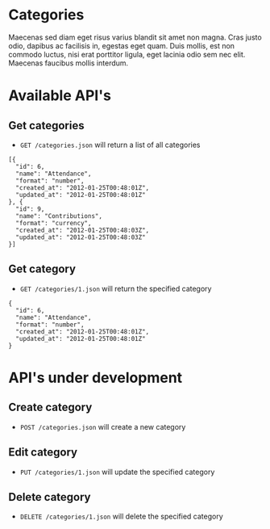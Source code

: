 # Categories

Maecenas sed diam eget risus varius blandit sit amet non magna. Cras justo odio, dapibus ac facilisis in, egestas eget quam. Duis mollis, est non commodo luctus, nisi erat porttitor ligula, eget lacinia odio sem nec elit. Maecenas faucibus mollis interdum.

# Available API's

## Get categories

* `GET /categories.json` will return a list of all categories

```
[{
  "id": 6,
  "name": "Attendance",
  "format": "number",
  "created_at": "2012-01-25T00:48:01Z",
  "updated_at": "2012-01-25T00:48:01Z"
}, {
  "id": 9,
  "name": "Contributions",
  "format": "currency",
  "created_at": "2012-01-25T00:48:03Z",
  "updated_at": "2012-01-25T00:48:03Z"
}]
```


## Get category

* `GET /categories/1.json` will return the specified category

```
{
  "id": 6,
  "name": "Attendance",
  "format": "number",
  "created_at": "2012-01-25T00:48:01Z",
  "updated_at": "2012-01-25T00:48:01Z"
}
```

# API's under development

## Create category

* `POST /categories.json` will create a new category

## Edit category

* `PUT /categories/1.json` will update the specified category

## Delete category

* `DELETE /categories/1.json` will delete the specified category